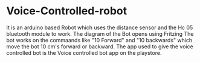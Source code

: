 # Voice-Controlled-robot
It is an arduino based Robot which uses the distance sensor and the Hc 05 bluetooth module to work.
The diagram of the Bot opens using Fritzing
The bot works on the commaands like "10 Forward" and "10 backwards" which move the bot 10 cm's forward or backward.
The app used to give the voice controlled bot is the Voice controlled bot app on the playstore. 

